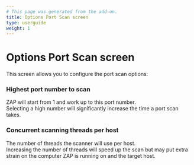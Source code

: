 ```yaml
---
# This page was generated from the add-on.
title: Options Port Scan screen
type: userguide
weight: 1
---
```


# Options Port Scan screen

This screen allows you to configure the port scan options:

### Highest port number to scan

ZAP will start from 1 and work up to this port number.   
Selecting a high number will significantly increase the time a port scan takes.

### Concurrent scanning threads per host

The number of threads the scanner will use per host.   
Increasing the number of threads will speed up the scan but may put extra strain on the computer ZAP is running on and the target host.
